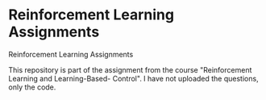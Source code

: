# Reinforcement Learning Assignments
Reinforcement Learning Assignments


This repository is part of the assignment from the course "Reinforcement Learning and Learning-Based- Control". I have not uploaded the questions, only the code. 
